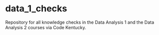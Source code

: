 # data_1_checks
Repository for all knowledge checks in the Data Analysis 1 and the Data Analysis 2 courses via Code Kentucky.
